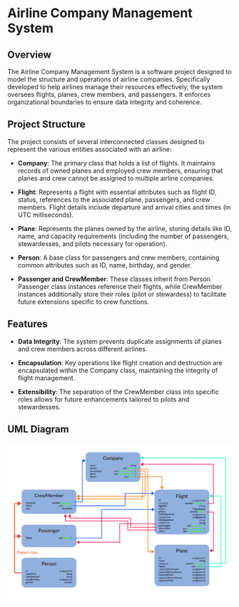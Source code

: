 # Airline Company Management System

## Overview

The Airline Company Management System is a software project designed to model the structure and operations of airline companies. Specifically developed to help airlines manage their resources effectively, the system oversees flights, planes, crew members, and passengers. It enforces organizational boundaries to ensure data integrity and coherence. 

## Project Structure

The project consists of several interconnected classes designed to represent the various entities associated with an airline:

- **Company**: The primary class that holds a list of flights. It maintains records of owned planes and employed crew members, ensuring that planes and crew cannot be assigned to multiple airline companies.
  
- **Flight**: Represents a flight with essential attributes such as flight ID, status, references to the associated plane, passengers, and crew members. Flight details include departure and arrival cities and times (in UTC milliseconds).

- **Plane**: Represents the planes owned by the airline, storing details like ID, name, and capacity requirements (including the number of passengers, stewardesses, and pilots necessary for operation).

- **Person**: A base class for passengers and crew members, containing common attributes such as ID, name, birthday, and gender.

- **Passenger and CrewMember**: These classes inherit from Person. Passenger class instances reference their flights, while CrewMember instances additionally store their roles (pilot or stewardess) to facilitate future extensions specific to crew functions.

## Features

- **Data Integrity**: The system prevents duplicate assignments of planes and crew members across different airlines.
  
- **Encapsulation**: Key operations like flight creation and destruction are encapsulated within the Company class, maintaining the integrity of flight management.
  
- **Extensibility**: The separation of the CrewMember class into specific roles allows for future enhancements tailored to pilots and stewardesses.

## UML Diagram

![UML Diagram](https://github.com/Konikelel/Airlines/blob/main/Documentation/Graph.jpg)
